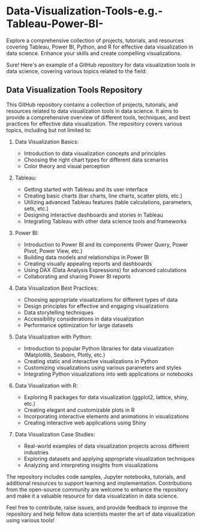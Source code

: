 # Data-Visualization-Tools-e.g.-Tableau-Power-BI-
Explore a comprehensive collection of projects, tutorials, and resources covering Tableau, Power BI, Python, and R for effective data visualization in data science. Enhance your skills and create compelling visualizations.

Sure! Here's an example of a GitHub repository for data visualization tools in data science, covering various topics related to the field:

## Data Visualization Tools Repository

This GitHub repository contains a collection of projects, tutorials, and resources related to data visualization tools in data science. It aims to provide a comprehensive overview of different tools, techniques, and best practices for effective data visualization. The repository covers various topics, including but not limited to:

1. Data Visualization Basics:
   - Introduction to data visualization concepts and principles
   - Choosing the right chart types for different data scenarios
   - Color theory and visual perception

2. Tableau:
   - Getting started with Tableau and its user interface
   - Creating basic charts (bar charts, line charts, scatter plots, etc.)
   - Utilizing advanced Tableau features (table calculations, parameters, sets, etc.)
   - Designing interactive dashboards and stories in Tableau
   - Integrating Tableau with other data science tools and frameworks

3. Power BI:
   - Introduction to Power BI and its components (Power Query, Power Pivot, Power View, etc.)
   - Building data models and relationships in Power BI
   - Creating visually appealing reports and dashboards
   - Using DAX (Data Analysis Expressions) for advanced calculations
   - Collaborating and sharing Power BI reports

4. Data Visualization Best Practices:
   - Choosing appropriate visualizations for different types of data
   - Design principles for effective and engaging visualizations
   - Data storytelling techniques
   - Accessibility considerations in data visualization
   - Performance optimization for large datasets

5. Data Visualization with Python:
   - Introduction to popular Python libraries for data visualization (Matplotlib, Seaborn, Plotly, etc.)
   - Creating static and interactive visualizations in Python
   - Customizing visualizations using various parameters and styles
   - Integrating Python visualizations into web applications or notebooks

6. Data Visualization with R:
   - Exploring R packages for data visualization (ggplot2, lattice, shiny, etc.)
   - Creating elegant and customizable plots in R
   - Incorporating interactive elements and animations in visualizations
   - Creating interactive web applications using Shiny

7. Data Visualization Case Studies:
   - Real-world examples of data visualization projects across different industries
   - Exploring datasets and applying appropriate visualization techniques
   - Analyzing and interpreting insights from visualizations

The repository includes code samples, Jupyter notebooks, tutorials, and additional resources to support learning and implementation. Contributions from the open-source community are welcome to enhance the repository and make it a valuable resource for data visualization in data science.

Feel free to contribute, raise issues, and provide feedback to improve the repository and help fellow data scientists master the art of data visualization using various tools!


